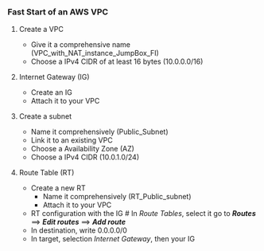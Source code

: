 ### Fast Start of an AWS VPC

1. Create a VPC
    + Give it a comprehensive name (VPC_with_NAT_instance_JumpBox_FI)
    + Choose a IPv4 CIDR of at least 16 bytes (10.0.0.0/16)
  
2. Internet Gateway (IG)
    + Create an IG
    + Attach it to your VPC

3. Create a subnet
    + Name it comprehensively (Public_Subnet)
    + Link it to an existing VPC
    + Choose a Availability Zone (AZ)
    + Choose a IPv4 CIDR (10.0.1.0/24)

4. Route Table (RT)
    + Create a new RT
        + Name it comprehensively (RT_Public_subnet)
        + Attach it to your VPC
    + RT configuration with the IG
\# In *Route Tables*, select it go to __*Routes*__  ==> __*Edit routes*__ ==> __*Add route*__
    + In destination, write 0.0.0.0/0
    + In target, selection *Internet Gateway*, then your IG
